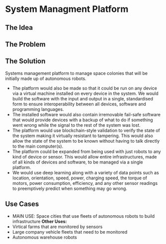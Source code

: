 # System Managment Platform

## The Idea

## The Problem

## The Solution


Systems management platform to manage space colonies that will be initially made up of autonomous robots.

- The platform would also be made so that it could be run on any device via a virtual machine installed on every device in the system. We would build the software with the input and output in a single, standardised form to ensure interoperability between all devices, software and programming languages.
- The installed software would also contain irremovable fail-safe software that would provide devices with a backup of what to do if something went wrong while the signal to the rest of the system was lost.
- The platform would use blockchain-style validation to verify the state of the system making it virtually resistant to tampering. This would also allow the state of the system to be known without having to talk directly to the main computer(s).
- The platform could be expanded from being used with just robots to any kind of device or sensor. This would allow entire infrastructures, made of all kinds of devices and software, to be managed via a single platform.
- We would use deep learning along with a variety of data points such as location, orientation, speed, power, charging speed, the torque of motors, power consumption, efficiency, and any other sensor readings to preemptively predict when something may go wrong.

## Use Cases


- MAIN USE: Space cities that use fleets of autonomous robots to build infrastructure
**Other Uses:**
- Virtical farms that are monitored by sensors
- Large company vehicle fleets that need to be monitored
- Autonomous warehouse robots 